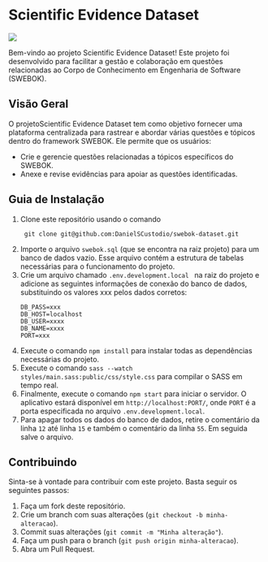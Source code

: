 <!DOCTYPE html>
<html lang="pt-br">
<head>
  <meta charset="UTF-8">
</head>
<body>
  <h1>Scientific Evidence Dataset</h1>
 <img src="https://github.com/DanielSCustodio/swebok-dataset/assets/29557187/d71c4d32-d97c-4933-955d-029b47f910fc">

  <p>Bem-vindo ao projeto Scientific Evidence Dataset! Este projeto foi desenvolvido para facilitar a gestão e colaboração em questões relacionadas ao Corpo de Conhecimento em Engenharia de Software (SWEBOK).</p>
  <h2>Visão Geral</h2>
  <p>O projetoScientific Evidence Dataset tem como objetivo fornecer uma plataforma centralizada para rastrear e abordar várias questões e tópicos dentro do framework SWEBOK. Ele permite que os usuários:</p>
  <ul>
    <li>Crie e gerencie questões relacionadas a tópicos específicos do SWEBOK.</li>
    <li>Anexe e revise evidências para apoiar as questões identificadas.</li>
  </ul>
  <h2>Guia de Instalação</h2>
  <ol>
    <li>Clone este repositório usando o comando   <pre><code> git clone git@github.com:DanielSCustodio/swebok-dataset.git</code></pre></li>
    <li>Importe o arquivo <code>swebok.sql</code> (que se encontra na raiz projeto) para um banco de dados vazio. Esse arquivo contém a estrutura de tabelas necessárias para o funcionamento do projeto.</li>
    <li>Crie um arquivo chamado  <code>.env.development.local </code> na raiz do projeto e adicione as seguintes informações de conexão do banco de dados, substituindo os valores xxx pelos dados corretos:</li>
    <pre><code>DB_PASS=xxx
DB_HOST=localhost
DB_USER=xxxx
DB_NAME=xxxx
PORT=xxx</code></pre>
    <li>Execute o comando <code>npm install</code> para instalar todas as dependências necessárias do projeto.</li>
    <li>Execute o comando <code>sass --watch styles/main.sass:public/css/style.css</code> para compilar o SASS em tempo real.</li>
    <li>Finalmente, execute o comando <code>npm start</code> para iniciar o servidor. O aplicativo estará disponível em <code>http://localhost:PORT/</code>, onde <code>PORT</code> é a porta especificada no arquivo <code>.env.development.local</code>.</li>
    <li>Para apagar todos os dados do banco de dados, retire o comentário da linha <code>12</code> até linha <code>15</code> e também o comentário da linha <code>55</code>. Em seguida salve o arquivo.</li>
  </ol>

  <h2>Contribuindo</h2>
  <p>Sinta-se à vontade para contribuir com este projeto. Basta seguir os seguintes passos:</p>
  <ol>
    <li>Faça um fork deste repositório.</li>
    <li>Crie um branch com suas alterações (<code>git checkout -b minha-alteracao</code>).</li>
    <li>Commit suas alterações (<code>git commit -m "Minha alteração"</code>).</li>
    <li>Faça um push para o branch (<code>git push origin minha-alteracao</code>).</li>
    <li>Abra um Pull Request.</li>
  </ol>
</body>
</html>
